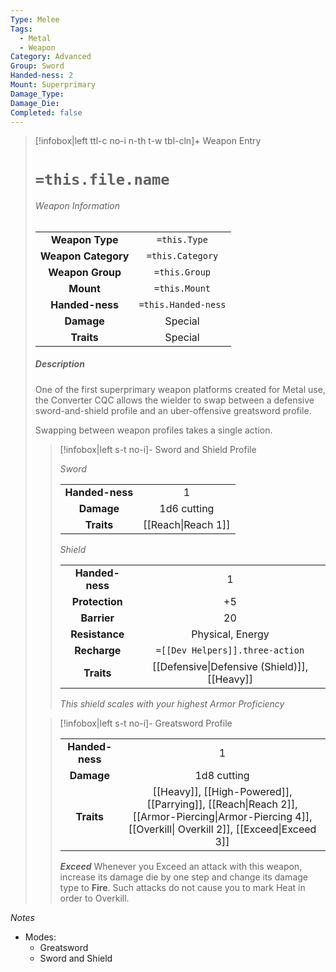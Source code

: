 ```yaml
---
Type: Melee
Tags:
  - Metal
  - Weapon
Category: Advanced
Group: Sword
Handed-ness: 2
Mount: Superprimary
Damage_Type: 
Damage_Die: 
Completed: false
---
```

> [!infobox|left ttl-c no-i n-th t-w tbl-cln]+ Weapon Entry
> # `=this.file.name`
> ###### Weapon Information
>|                     |                                        |
>|:-------------------:|:--------------------------------------:|
>|   **Weapon Type**   |              `=this.Type`              |
>| **Weapon Category** |            `=this.Category`            |
>|  **Weapon Group**   |             `=this.Group`              |
>|      **Mount**      |             `=this.Mount`              |
>|   **Handed-ness**   |          `=this.Handed-ness`           |
>|     **Damage**      | Special |
>|     **Traits**      |       Special                                 |
> ##### *Description*
> One of the first superprimary weapon platforms created for Metal use, the Converter CQC allows the wielder to swap between a defensive sword-and-shield profile and an uber-offensive greatsword profile.
> 
> Swapping between weapon profiles takes a single action. 
> 
>>[!infobox|left s-t no-i]- Sword and Shield Profile
>>
>>*Sword*
>>
>>|                 |     |
>>|:---------------:|:---:|
>>| **Handed-ness** |  1   |
>>|   **Damage**    | 1d6 cutting    |
>>|   **Traits**    | [[Reach\|Reach 1]]    |
>> 
>> *Shield*
>> 
>>|                 |     |
>>|:---------------:|:---:|
>>| **Handed-ness** |  1   |
>>|   **Protection**    |  +5   |
>>|**Barrier**|20|
>>|**Resistance**|Physical, Energy|
>>|**Recharge**|`=[[Dev Helpers]].three-action`|
>>|   **Traits**    | [[Defensive\|Defensive (Shield)]], [[Heavy]]    |
>>*This shield scales with your highest Armor Proficiency*
>
>>[!infobox|left s-t no-i]- Greatsword Profile
>>
>>|                 |     |
>>|:---------------:|:---:|
>>| **Handed-ness** |  1   |
>>|   **Damage**    | 1d8 cutting    |
>>|   **Traits**    | [[Heavy]], [[High-Powered]], [[Parrying]], [[Reach\|Reach 2]], [[Armor-Piercing\|Armor-Piercing 4]], [[Overkill\| Overkill 2]], [[Exceed\|Exceed 3]]  |
>> ***Exceed*** Whenever you Exceed an attack with this weapon, increase its damage die by one step and change its damage type to **Fire**. Such attacks do not cause you to mark Heat in order to Overkill. 



*Notes*
- Modes:
	- Greatsword 
	- Sword and Shield